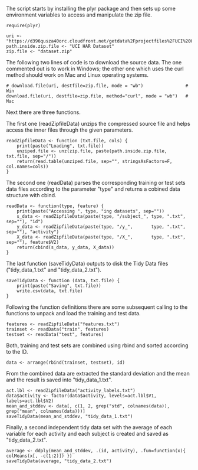 The script starts by installing the plyr package and then sets up some environment variables to access and manipulate the zip file.

    require(plyr)

    uri <- "https://d396qusza40orc.cloudfront.net/getdata%2Fprojectfiles%2FUCI%20HAR%20Dataset.zip"
    path.inside.zip.file <- "UCI HAR Dataset"
    zip.file <- "dataset.zip"

The following two lines of code is to download the source data. The one commented out is to work in Windows; the other one which uses the curl method should work on Mac and Linux operating systems.

    # download.file(uri, destfile=zip.file, mode = "wb")                # Win
    download.file(uri, destfile=zip.file, method="curl", mode = "wb")   # Mac

Next there are three functions.

The first one (readZipfileData) unzips the compressed source file and helps access the inner files through the given parameters.

    readZipfileData <- function (txt.file, cols) {
        print(paste("Loading", txt.file))
        unziped.file <- unz(zip.file, paste(path.inside.zip.file, txt.file, sep="/"))
        return(read.table(unziped.file, sep="", stringsAsFactors=F, col.names=cols))
    }

The second one (readData) parses the corresponding training or test sets data files according to the parameter "type" and returns a cobined data structure with cbind.

    readData <- function(type, feature) {
        print(paste("Accessing ", type, "ing datasets", sep=""))
        s_data <- readZipfileData(paste(type, "/subject_", type, ".txt", sep=""), "id")
        y_data <- readZipfileData(paste(type, "/y_",       type, ".txt", sep=""), "activity")
        X_data <- readZipfileData(paste(type, "/X_",       type, ".txt", sep=""), feature$V2)
        return(cbind(s_data, y_data, X_data))
    }

The last function (saveTidyData) outputs to disk the Tidy Data files ("tidy_data_1.txt" and "tidy_data_2.txt").

    saveTidyData <- function (data, txt.file) {
        print(paste("Saving", txt.file))
        write.csv(data, txt.file)
    }

Following the function definitions there are some subsequent calling to the functions to unpack and load the training and test data.

    features <- readZipfileData("features.txt")
    trainset <- readData("train", features)
    testset <- readData("test", features)

Both, training and test sets are combined using rbind and sorted according to the ID.

    data <- arrange(rbind(trainset, testset), id)

From the combined data are extracted the standard deviation and the mean and the result is saved into "tidy_data_1.txt".

    act.lbl <- readZipfileData("activity_labels.txt")
    data$activity <- factor(data$activity, levels=act.lbl$V1, labels=act.lbl$V2)
    mean_and_stddev <- data[, c(1, 2, grep("std", colnames(data)), grep("mean", colnames(data)))]
    saveTidyData(mean_and_stddev, "tidy_data_1.txt")

Finally, a second independent tidy data set with the average of each variable for each activity and each subject is created and saved as "tidy_data_2.txt".

    average <- ddply(mean_and_stddev, .(id, activity), .fun=function(x){ colMeans(x[, -c(1:2)]) })
    saveTidyData(average, "tidy_data_2.txt")

